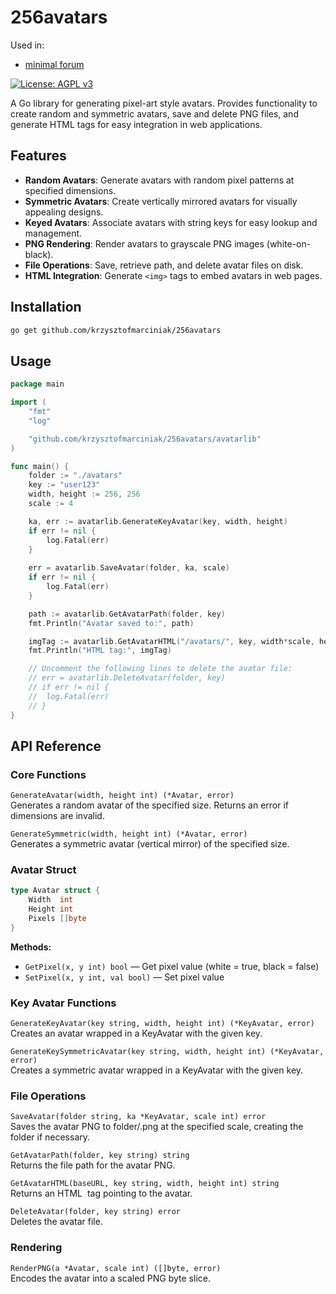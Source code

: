 # 256avatars

Used in:  
* [minimal forum](https://github.com/KrzysztofMarciniak/minimal-forum)

[![License: AGPL v3](https://img.shields.io/badge/License-AGPL_v3-blue.svg)](https://www.gnu.org/licenses/agpl-3.0.html)

A Go library for generating pixel-art style avatars. Provides functionality to create random and symmetric avatars, save and delete PNG files, and generate HTML tags for easy integration in web applications.

## Features

* **Random Avatars**: Generate avatars with random pixel patterns at specified dimensions.
* **Symmetric Avatars**: Create vertically mirrored avatars for visually appealing designs.
* **Keyed Avatars**: Associate avatars with string keys for easy lookup and management.
* **PNG Rendering**: Render avatars to grayscale PNG images (white-on-black).
* **File Operations**: Save, retrieve path, and delete avatar files on disk.
* **HTML Integration**: Generate `<img>` tags to embed avatars in web pages.

## Installation

```bash
go get github.com/krzysztofmarciniak/256avatars
```

## Usage

```go
package main

import (
	"fmt"
	"log"

	"github.com/krzysztofmarciniak/256avatars/avatarlib"
)

func main() {
	folder := "./avatars"
	key := "user123"
	width, height := 256, 256
	scale := 4

	ka, err := avatarlib.GenerateKeyAvatar(key, width, height)
	if err != nil {
		log.Fatal(err)
	}
	
	err = avatarlib.SaveAvatar(folder, ka, scale)
	if err != nil {
		log.Fatal(err)
	}

	path := avatarlib.GetAvatarPath(folder, key)
	fmt.Println("Avatar saved to:", path)

	imgTag := avatarlib.GetAvatarHTML("/avatars/", key, width*scale, height*scale)
	fmt.Println("HTML tag:", imgTag)

	// Uncomment the following lines to delete the avatar file:
	// err = avatarlib.DeleteAvatar(folder, key)
	// if err != nil {
	// 	log.Fatal(err)
	// }
}
```
## API Reference

### Core Functions

`GenerateAvatar(width, height int) (*Avatar, error)`  
Generates a random avatar of the specified size. Returns an error if dimensions are invalid.

`GenerateSymmetric(width, height int) (*Avatar, error)`  
Generates a symmetric avatar (vertical mirror) of the specified size.

### Avatar Struct

```go
type Avatar struct {
    Width  int
    Height int
    Pixels []byte
}
```

**Methods:**

- `GetPixel(x, y int) bool` — Get pixel value (white = true, black = false)
- `SetPixel(x, y int, val bool)` — Set pixel value

### Key Avatar Functions

`GenerateKeyAvatar(key string, width, height int) (*KeyAvatar, error)`  
Creates an avatar wrapped in a KeyAvatar with the given key.

`GenerateKeySymmetricAvatar(key string, width, height int) (*KeyAvatar, error)`  
Creates a symmetric avatar wrapped in a KeyAvatar with the given key.

### File Operations

`SaveAvatar(folder string, ka *KeyAvatar, scale int) error`  
Saves the avatar PNG to folder/<key>.png at the specified scale, creating the folder if necessary.

`GetAvatarPath(folder, key string) string`  
Returns the file path for the avatar PNG.

`GetAvatarHTML(baseURL, key string, width, height int) string`  
Returns an HTML <img> tag pointing to the avatar.

`DeleteAvatar(folder, key string) error`  
Deletes the avatar file.

### Rendering

`RenderPNG(a *Avatar, scale int) ([]byte, error)`  
Encodes the avatar into a scaled PNG byte slice.